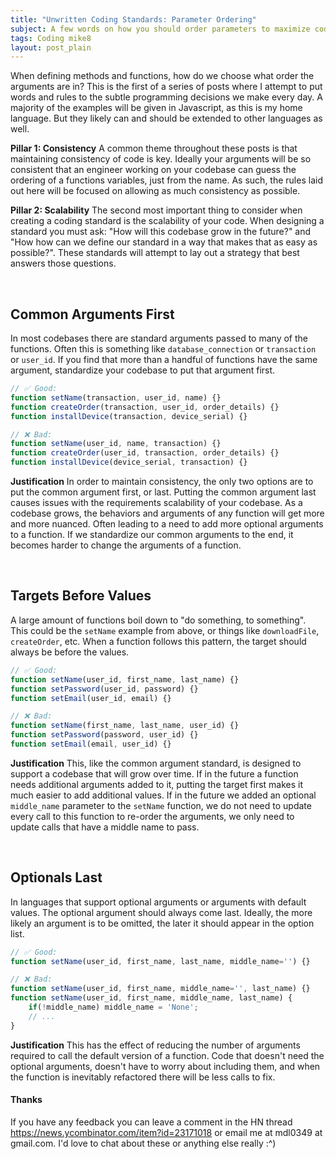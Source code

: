 ```yaml
---
title: "Unwritten Coding Standards: Parameter Ordering"
subject: A few words on how you should order parameters to maximize codebase consistency and scalability
tags: Coding mike8
layout: post_plain
---
```


When defining methods and functions, how do we choose what order the arguments are in? This is the first of a series of posts where I attempt to put words and rules to the subtle programming decisions we make every day. A majority of the examples will be given in Javascript, as this is my home language. But they likely can and should be extended to other languages as well.

**Pillar 1: Consistency** A common theme throughout these posts is that maintaining consistency of code is key. Ideally your arguments will be so consistent that an engineer working on your codebase can guess the ordering of a functions variables, just from the name. As such, the rules laid out here will be focused on allowing as much consistency as possible.

**Pillar 2: Scalability** The second most important thing to consider when creating a coding standard is the scalability of your code. When designing a standard you must ask: "How will this codebase grow in the future?" and "How how can we define our standard in a way that makes that as easy as possible?". These standards will attempt to lay out a strategy that best answers those questions.

<br/>

## Common Arguments First

In most codebases there are standard arguments passed to many of the functions. Often this is something like `database_connection` or `transaction` or `user_id`. If you find that more than a handful of functions have the same argument, standardize your codebase to put that argument first.

```js
// ✅ Good:
function setName(transaction, user_id, name) {}
function createOrder(transaction, user_id, order_details) {}
function installDevice(transaction, device_serial) {}

// ❌ Bad:
function setName(user_id, name, transaction) {}
function createOrder(user_id, transaction, order_details) {}
function installDevice(device_serial, transaction) {}
```

**Justification** In order to maintain consistency, the only two options are to put the common argument first, or last. Putting the common argument last causes issues with the requirements scalability of your codebase. As a codebase grows, the behaviors and arguments of any function will get more and more nuanced. Often leading to a need to add more optional arguments to a function. If we standardize our common arguments to the end, it becomes harder to change the arguments of a function.

<br/>

## Targets Before Values

A large amount of functions boil down to "do something, to something". This could be the `setName` example from above, or things like `downloadFile`, `createOrder`, etc. When a function follows this pattern, the target should always be before the values.

```js
// ✅ Good:
function setName(user_id, first_name, last_name) {}
function setPassword(user_id, password) {}
function setEmail(user_id, email) {}

// ❌ Bad:
function setName(first_name, last_name, user_id) {}
function setPassword(password, user_id) {}
function setEmail(email, user_id) {}
```

**Justification** This, like the common argument standard, is designed to support a codebase that will grow over time. If in the future a function needs additional arguments added to it, putting the target first makes it much easier to add additional values. If in the future we added an optional `middle_name` parameter to the `setName` function, we do not need to update every call to this function to re-order the arguments, we only need to update calls that have a middle name to pass.

<br/>

## Optionals Last

In languages that support optional arguments or arguments with default values. The optional argument should always come last. Ideally, the more likely an argument is to be omitted, the later it should appear in the option list.

```js
// ✅ Good:
function setName(user_id, first_name, last_name, middle_name='') {}

// ❌ Bad:
function setName(user_id, first_name, middle_name='', last_name) {}
function setName(user_id, first_name, middle_name, last_name) {
    if(!middle_name) middle_name = 'None';
    // ...
}
```

**Justification** This has the effect of reducing the number of arguments required to call the default version of a function. Code that doesn't need the optional arguments, doesn't have to worry about including them, and when the function is inevitably refactored there will be less calls to fix.

#### Thanks

If you have any feedback you can leave a comment in the HN thread https://news.ycombinator.com/item?id=23171018 or email me at mdl0349 at gmail.com. I'd love to chat about these or anything else really :^)
